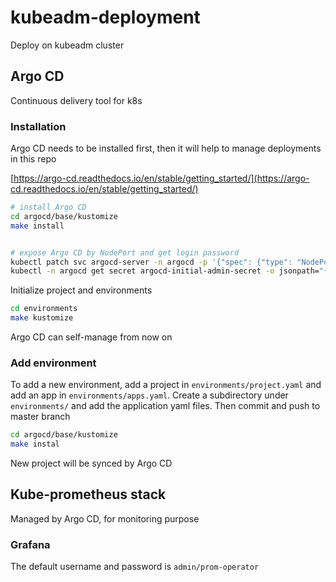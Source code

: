 # kubeadm-deployment
Deploy on kubeadm cluster

## Argo CD

Continuous delivery tool for k8s

### Installation

Argo CD needs to be installed first, then it will help to manage deployments in this repo

[https://argo-cd.readthedocs.io/en/stable/getting_started/](https://argo-cd.readthedocs.io/en/stable/getting_started/)

```bash
# install Argo CD
cd argocd/base/kustomize
make install


# expose Argo CD by NodePort and get login password
kubectl patch svc argocd-server -n argocd -p '{"spec": {"type": "NodePort", "ports": [{"port":80, "nodePort": 30864}]}}'
kubectl -n argocd get secret argocd-initial-admin-secret -o jsonpath="{.data.password}" | base64 -d
```

Initialize project and environments

```bash
cd environments
make kustomize 
```

Argo CD can self-manage from now on

### Add environment

To add a new environment, add a project in `environments/project.yaml` and add an app in `environments/apps.yaml`. Create a subdirectory under `environments/` and add the application yaml files. Then commit and push to master branch

```bash
cd argocd/base/kustomize
make instal
```

New project will be synced by Argo CD

## Kube-prometheus stack

Managed by Argo CD, for monitoring purpose

### Grafana

The default username and password is `admin/prom-operator`
